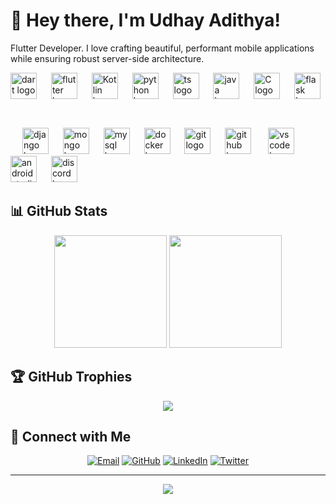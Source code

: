 # 👋 Hey there, I'm Udhay Adithya!

Flutter Developer. I love crafting beautiful, performant mobile applications while ensuring robust server-side architecture.

<div align="left">
  
  <img src="https://skillicons.dev/icons?i=dart" height="42" alt="dart logo"  />
  <img width="15" />
  <img src="https://skillicons.dev/icons?i=flutter" height="42" alt="flutter logo"  />
  <img width="15" />
  <img src="https://skillicons.dev/icons?i=kotlin" height="42" alt="Kotlin logo"  />
  <img width="15" />
  <img src="https://skillicons.dev/icons?i=python" height="42" alt="python logo"  />
  <img width="15" />
  <img src="https://skillicons.dev/icons?i=typescript" height="42" alt="ts logo"  />
  <img width="15" />
  <img src="https://skillicons.dev/icons?i=java" height="42" alt="java logo"  />
  <img width="15" />
  <img src="https://skillicons.dev/icons?i=c" height="42" alt="C logo"  />
  <img width="15" />
  <img src="https://skillicons.dev/icons?i=flask" height="42" alt="flask logo"  />
  <img width="15" />
  <img src="https://skillicons.dev/icons?i=django" height="42" alt="django logo"  />
  <img width="15" />
  <img src="https://skillicons.dev/icons?i=mongo" height="42" alt="mongo logo"  />
  <img width="15" />
  <img src="https://skillicons.dev/icons?i=mysql" height="42" alt="mysql logo"  />
  <img width="15" />
  <img src="https://skillicons.dev/icons?i=docker" height="42" alt="docker logo"  />
  <img width="15" />
  <img src="https://skillicons.dev/icons?i=git" height="42"   alt="git logo"  />
  <img width="15" />
  <img src="https://skillicons.dev/icons?i=github" height="42" alt="github logo"  />
  <img width="15" />

  <img height="85" />

  <img src="https://skillicons.dev/icons?i=vscode" height="42" alt="vscode logo"  />
  <img width="15" />
  <img src="https://skillicons.dev/icons?i=androidstudio" height="42" alt="androidstudio logo"  />
  <img width="15" />
  <img src="https://skillicons.dev/icons?i=discord" height="42" alt="discord logo"  />
  <img width="15" />
</div>

## 📊 GitHub Stats

<div align="center">
  <img height="180em" src="https://github-readme-stats.vercel.app/api?username=Udhay-Adithya&show_icons=true&theme=dark&include_all_commits=true&count_private=true"/>
  <img height="180em" src="https://github-readme-stats.vercel.app/api/top-langs/?username=Udhay-Adithya&layout=compact&langs_count=7&theme=dark"/>
</div>

## 🏆 GitHub Trophies
<div align="center">
  <img src="https://github-profile-trophy.vercel.app/?username=Udhay-Adithya&theme=darkhub&no-frame=true&row=1"/>
</div>

## 🤝 Connect with Me

<div align="center">
  
[![Email](https://img.shields.io/badge/-Email-D14836?style=for-the-badge&logo=gmail&logoColor=white)](mailto:udhayxd@gmail.com)
[![GitHub](https://img.shields.io/badge/-GitHub-181717?style=for-the-badge&logo=github&logoColor=white)](https://github.com/Udhay-Adithya)
[![LinkedIn](https://img.shields.io/badge/-LinkedIn-0077B5?style=for-the-badge&logo=linkedin&logoColor=white)](https://linkedin.com/in/udhay-adithya)
[![Twitter](https://img.shields.io/badge/-Twitter-1DA1F2?style=for-the-badge&logo=twitter&logoColor=white)](https://x.com/UdhayFtw)

</div>

---

<div align="center">
  <img src="https://komarev.com/ghpvc/?username=Udhay-Adithya&color=blueviolet&style=flat-square&label=Profile+Views"/>
</div>

<!---
Udhay-Adithya/Udhay-Adithya is a ✨ special ✨ repository because its `README.md` (this file) appears on your GitHub profile.
You can click the Preview link to take a look at your changes.
--->
